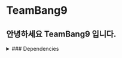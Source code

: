 # TeamBang9
## 안녕하세요 TeamBang9 입니다. 

<details>
<summary>### Dependencies</summary>

```
* docker >= 19.03.12
* kubernetes >= 1.22.4
* Nvidia GPU Driver >= 440.82


### 설치 및 테스트 완료 OS
* Linux
    * CentOS == 7.8.2003
    * Oracle Linux == 8.5

## Install Guide
```shell
sudo systemctl stop firewalld
sudo setenforce 0
sudo sed -i 's/^SELINUX=enforcing$/SELINUX=disabled$/' /etc/selinux/config
sudo sed -i 's/^SELINUX=permissive/SELINUX=disabled$/' /etc/selinux/config
sudo swapoff -a
sudo sed -ri '/\sswap\s/s/^#?/#/' /etc/fstab
```
</details>
